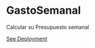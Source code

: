 # GastoSemanal
 Calcular su Presupuesto semanal
 
 [See Deployment](https://jorgereyes02.github.io/GastoSemanal/)
